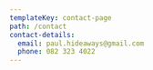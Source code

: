 ```yaml
---
templateKey: contact-page
path: /contact
contact-details:
  email: paul.hideaways@gmail.com
  phone: 082 323 4022
---
```


